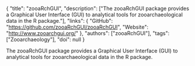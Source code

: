 {
  "title": "zooaRchGUI",
  "description": ["The zooaRchGUI package provides a Graphical User Interface (GUI) to analytical tools for zooarchaeological data in the R package."],
  "links": {
    "GitHub": "https://github.com/zooaRchGUI/zooaRchGUI",
    "Website": "http://www.zooarchgui.org/"
  },
  "authors": ["zooaRchGUI"],
  "tags": ["Zooarchaeology"],
  "doi": null
}

<!-- Generated by csv2md.R – do not edit by hand -->

The zooaRchGUI package provides a Graphical User Interface (GUI) to analytical tools for zooarchaeological data in the R package.